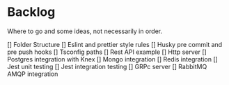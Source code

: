 # Backlog

Where to go and some ideas, not necessarily in order.

[] Folder Structure
[] Eslint and prettier style rules
[] Husky pre commit and pre push hooks
[] Tsconfig paths
[] Rest API example
[] Http server
[] Postgres integration with Knex
[] Mongo integration
[] Redis integration
[] Jest unit testing
[] Jest integration testing
[] GRPc server
[] RabbitMQ AMQP integration